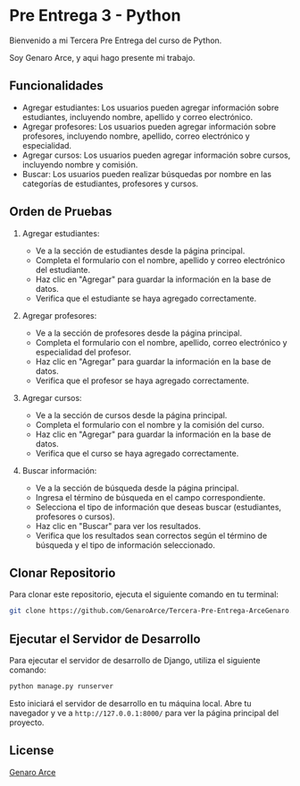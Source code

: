 # Pre Entrega 3 - Python

Bienvenido a mi Tercera Pre Entrega del curso de Python.

Soy Genaro Arce, y aqui hago presente mi trabajo.


## Funcionalidades

- Agregar estudiantes: Los usuarios pueden agregar información sobre estudiantes, incluyendo nombre, apellido y correo electrónico.
- Agregar profesores: Los usuarios pueden agregar información sobre profesores, incluyendo nombre, apellido, correo electrónico y especialidad.
- Agregar cursos: Los usuarios pueden agregar información sobre cursos, incluyendo nombre y comisión.
- Buscar: Los usuarios pueden realizar búsquedas por nombre en las categorías de estudiantes, profesores y cursos.


## Orden de Pruebas

1. Agregar estudiantes:
   - Ve a la sección de estudiantes desde la página principal.
   - Completa el formulario con el nombre, apellido y correo electrónico del estudiante.
   - Haz clic en "Agregar" para guardar la información en la base de datos.
   - Verifica que el estudiante se haya agregado correctamente.

2. Agregar profesores:
   - Ve a la sección de profesores desde la página principal.
   - Completa el formulario con el nombre, apellido, correo electrónico y especialidad del profesor.
   - Haz clic en "Agregar" para guardar la información en la base de datos.
   - Verifica que el profesor se haya agregado correctamente.

3. Agregar cursos:
   - Ve a la sección de cursos desde la página principal.
   - Completa el formulario con el nombre y la comisión del curso.
   - Haz clic en "Agregar" para guardar la información en la base de datos.
   - Verifica que el curso se haya agregado correctamente.

4. Buscar información:
   - Ve a la sección de búsqueda desde la página principal.
   - Ingresa el término de búsqueda en el campo correspondiente.
   - Selecciona el tipo de información que deseas buscar (estudiantes, profesores o cursos).
   - Haz clic en "Buscar" para ver los resultados.
   - Verifica que los resultados sean correctos según el término de búsqueda y el tipo de información seleccionado.
## Clonar Repositorio

Para clonar este repositorio, ejecuta el siguiente comando en tu terminal:

```bash
git clone https://github.com/GenaroArce/Tercera-Pre-Entrega-ArceGenaro.git
```
## Ejecutar el Servidor de Desarrollo

Para ejecutar el servidor de desarrollo de Django, utiliza el siguiente comando:

```bash
python manage.py runserver
```

Esto iniciará el servidor de desarrollo en tu máquina local. Abre tu navegador y ve a ```http://127.0.0.1:8000/``` para ver la página principal del proyecto.


## License

[Genaro Arce](https://github.com/GenaroArce)